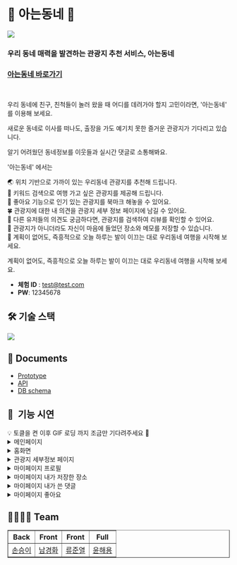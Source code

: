 <h1>🏡 아는동네 🏡</h1>

<img src="https://user-images.githubusercontent.com/72595163/146793091-a8a213ce-1480-4fba-93e2-747901863b7b.png" />

<h3>우리 동네 매력을 발견하는 관광지 추천 서비스, 아는동네</h3>

<h3><a href="https://aneun-dongne.com">아는동네 바로가기</a></h3>

</br>

우리 동네에 친구, 친척들이 놀러 왔을 때 어디를 데려가야 할지 고민이라면, '아는동네' 를 이용해 보세요.

새로운 동네로 이사를 떠나도, 출장을 가도 예기치 못한 즐거운 관광지가 기다리고 있습니다.

알기 어려웠던 동네정보를 이웃들과 실시간 댓글로 소통해봐요.

'아는동네' 에서는

🌏 위치 기반으로 가까이 있는 우리동네 관광지를 추천해 드립니다.  
🚗 키워드 검색으로 여행 가고 싶은 관광지를 제공해 드립니다.  
🌈 좋아요 기능으로 인기 있는 관광지를 북마크 해놓을 수 있어요.  
🍀 관광지에 대한 내 의견을 관광지 세부 정보 페이지에 남길 수 있어요.  
🚌 다른 유저들의 의견도 궁금하다면, 관광지를 검색하여 리뷰를 확인할 수 있어요.  
🌟 관광지가 아니더라도 자신이 마음에 들었던 장소와 메모를 저장할 수 있습니다.  
👒 계획이 없어도, 즉흥적으로 오늘 하루는 발이 이끄는 대로 우리동네 여행을 시작해 보세요.

계획이 없어도, 즉흥적으로 오늘 하루는 발이 이끄는 대로 우리동네 여행을 시작해 보세요.
- **체험 ID** : test@test.com 
-  **PW**: 12345678
<h2> 🛠 기술 스택 </h2>
<img src="https://user-images.githubusercontent.com/85859084/146774208-efc0a688-0eb7-4726-af87-b46d9ef79452.png" />

<h2> 📃 Documents </h2>
<ul>
  <li><a href="https://www.figma.com/file/jDF0JU7yNritvz43jHq3Z7/tenten-team-library?node-id=0%3A1">Prototype</a></li>
  <li><a href="https://tmddl0807.gitbook.io/tenten/">API</a></li>
  <li><a href="https://dbdiagram.io/d/61a48f748c901501c0d6dc5b">DB schema</a></li>
</ul>

<h2>🎥  기능 시연</h2>
    <aside>💡 토클을 켠 이후 GIF 로딩 까지 조금만 기다려주세요 🙏</aside>
    <details>
      <summary>메인페이지</summary>
      <div markdown="1">
        <details>
          <summary>메인페이지 렌더링</summary>
          <div markdown="1">
		 <img src = "https://user-images.githubusercontent.com/72595163/146792356-7ca32d18-5039-4434-9d2f-c2616efd3a5a.gif"/>   
          </div>
        </details>
      </div>
    </details>
    <details>
      <summary>홈화면</summary>
      <div markdown="1">
        <details>
          <summary>홈화면 기본 랜딩</summary>
          <div markdown="1">
		 <img src = "https://user-images.githubusercontent.com/66232436/146788606-0ea029f0-c583-4aef-abc6-b1f9377e501e.gif"/>     
          </div>
        </details>
	<details>
          <summary>홈화면 현재위치 버튼 클릭</summary>
          <div markdown="1">
 		<img src = "https://user-images.githubusercontent.com/66232436/146789058-5ed87448-6ce7-4ddd-82e1-e1ffedf46d3b.gif"/>     
          </div>
        </details>
	<details>
          <summary>홈화면 지도 클릭</summary>
          <div markdown="1">
		 <img src = "https://user-images.githubusercontent.com/66232436/146788862-4a7f6d2d-5e12-45c1-a3fd-90045f585413.gif"/>     
          </div>
        </details>
	<details>
          <summary>홈화면 지역 검색</summary>
          <div markdown="1">
 		<img src = "https://user-images.githubusercontent.com/66232436/146789264-54f57dfe-ce08-4cc5-ace8-6cd7cbe4d0d2.gif"/>     
          </div>
        </details>
	<details>
          <summary>홈화면 해시태그 검색</summary>
          <div markdown="1">
		 <img src = "https://user-images.githubusercontent.com/66232436/146788673-88d8aab0-7d76-4c01-bc65-fea7719752a4.gif"/>     
          </div>
        </details>
	<details>
          <summary>홈화면 관광지 검색</summary>
          <div markdown="1">
 		<img src = "https://user-images.githubusercontent.com/66232436/146788695-f3ffc9cb-1b59-4ec0-b9d9-91a7d20564d1.gif"/>     
          </div>
        </details> 
	<details>
          <summary>홈화면 로그인 상태에서 좋아요 클릭</summary>
          <div markdown="1">
		 <img src = "https://user-images.githubusercontent.com/66232436/146788709-cf84f138-eb0e-4189-869a-b97b8213ff32.gif"/>     
          </div>
        </details>
	<details>
          <summary>홈화면 비로그인 상태에서 좋아요 클릭</summary>
          <div markdown="1">
 		<img src = "https://user-images.githubusercontent.com/66232436/146788720-30d60546-2035-4693-88aa-46ff12887a98.gif"/>     
          </div>
        </details>
	<details>
          <summary>홈화면 마이페이지에 "내 장소 저장"</summary>
          <div markdown="1">
 		<img src = "https://user-images.githubusercontent.com/66232436/146788801-b8a4f495-a0eb-45cb-ae92-75cdb8ef29ac.gif"/>     
          </div>
        </details>  
      </div>
    </details>
    <details>
      <summary>관광지 세부정보 페이지</summary>
      <div markdown="1">
	<details>
          <summary>홈화면에서 관광지 클릭하여 세부정보페이지로 이동</summary>
          <div markdown="1">
 		<img src = "https://user-images.githubusercontent.com/66232436/146788146-189ada43-52a2-4dd1-a2aa-50ba7adc8f6f.gif"/>     
          </div>
        </details>
        <details>
          <summary>세부정보페이지 내의 지도에서 길찾기 버튼 클릭</summary>
          <div markdown="1">
 		<img src = "https://user-images.githubusercontent.com/66232436/146788121-61d41dae-50b5-4a21-ad82-80262c3e4a8e.gif"/>     
          </div>
        </details>
        <details>
          <summary>세부페이지 로그인상태에서 댓글작성</summary>
          <div markdown="1">
 		<img src = "https://user-images.githubusercontent.com/66232436/146783907-502dc766-f59c-4138-90f4-9dabcc3f9baf.gif"/>     
          </div>
        </details>
	<details>
          <summary>세부페이지 비로그인상태에서 댓글작성</summary>
          <div markdown="1">
 		<img src = "https://user-images.githubusercontent.com/66232436/146785990-7c20c117-61f0-4861-8f7c-12a59576c942.gif"/>    
          </div>
        </details>
	<details>
          <summary>세부페이지 댓글삭제</summary>
          <div markdown="1">
 		<img src = "https://user-images.githubusercontent.com/66232436/146787403-0759f4cd-dac0-49ee-83b8-a7586492f6d4.gif"/>     
          </div>
        </details>
	<details>
          <summary>세부페이지 댓글수정 및 수정 취소</summary>
          <div markdown="1">
 		<img src = "https://user-images.githubusercontent.com/66232436/146787762-9168d487-5b11-441a-8f4f-48d31f4ee374.gif"/>     
          </div>
        </details>
	<details>
          <summary>세부페이지 좋아요 홈화면 좋아요 연동</summary>
          <div markdown="1">
 		<img src = "https://user-images.githubusercontent.com/66232436/146787822-14498038-c863-41f2-b039-e90fee8a55a0.gif"/>     
          </div>
        </details>           
      </div>
    </details>
       <details>
      <summary>마이페이지 프로필</summary>
      <div markdown="1">
        <details>
          <summary>프로필 유효성 검사</summary>
          <div markdown="1">
  <img src = "https://user-images.githubusercontent.com/72595163/146788995-f179d152-3335-43ae-a78c-12d641d5ea18.gif"/>    
          </div>
        </details>
<details>
          <summary>프로필 변경</summary>
          <div markdown="1">
  <img src = "https://user-images.githubusercontent.com/72595163/146789104-dec8b01a-9e1e-4fac-8a74-ce7044c4062c.gif"/>    
          </div>
        </details>
<details>
          <summary>회원탈퇴</summary>
          <div markdown="1">
  <img src = "https://user-images.githubusercontent.com/72595163/146789207-f5446486-c09b-4d9b-9846-fad689b4c3c0.gif"/>    
          </div>
        </details>
      </div>
    </details>
    <details>
      <summary>마이페이지 내가 저장한 장소</summary>
      <div markdown="1">
        <details>
          <summary>장소 정보 수정</summary>
          <div markdown="1">
  <img src = "https://user-images.githubusercontent.com/72595163/146789346-98d71024-68ea-4372-86b8-60e0bacf3e8e.gif"/>  
          </div>
        </details>
<details>
          <summary>장소 정보 삭제</summary>
          <div markdown="1">
  <img src = "https://user-images.githubusercontent.com/72595163/146789376-deed40ad-b4a6-408b-aafc-c4ac8bffaa7e.gif"/>  
          </div>
        </details>
      </div>
    </details>
    <details>
      <summary>마이페이지 내가 쓴 댓글</summary>
      <div markdown="1">
        <details>
          <summary>댓글 삭제</summary>
          <div markdown="1">
  <img src = "https://user-images.githubusercontent.com/72595163/146789654-c65cf559-e61f-4bfa-ad01-f69d743148d9.gif"/>  
          </div>
        </details>
      </div>
    </details>
    <details>
      <summary>마이페이지 좋아요</summary>
      <div markdown="1">
  <img src = "https://user-images.githubusercontent.com/72595163/146790253-46c57547-ea59-4193-beda-ec2991787984.gif"/>        
      </div>
    </details>
    
<h2> 👩‍👩‍👦‍👦 Team </h2>
<table border="1">
	<th>Back</th>
	<th>Front</th>
  <th>Front</th>
  <th>Full</th>
	<tr><!-- 첫번째 줄 시작 -->
    <td><a href="https://github.com/tmddl0807">손승이</a></td>
    <td><a href="https://github.com/hwa7879">남경화</a></td>
    <td><a href="https://github.com/ryu9663">류준열</a></td>
    <td><a href="https://github.com/haeyong9701">윤해용</a></td>
	</tr><!-- 첫번째 줄 끝 -->
    </table>
